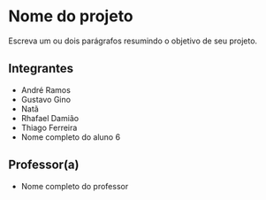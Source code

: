 # Nome do projeto

Escreva um ou dois parágrafos resumindo o objetivo de seu projeto.

## Integrantes

* André Ramos
* Gustavo Gino
* Natã
* Rhafael Damião
* Thiago Ferreira
* Nome completo do aluno 6

## Professor(a)

* Nome completo do professor
